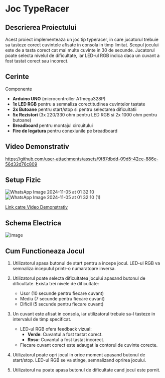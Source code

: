 # Joc TypeRacer

## Descrierea Proiectului

Acest proiect implementeaza un joc tip typeracer, in care jucatorul trebuie sa tasteze corect cuvintele afisate in consola in timp limitat. Scopul jocului este de a tasta corect cat mai multe cuvinte in 30 de secunde. Jucatorul poate selecta nivelul de dificultate, iar LED-ul RGB indica daca un cuvant a fost tastat corect sau incorect.

## Cerinte

Componente
- **Arduino UNO** (microcontroller ATmega328P)
- **1x LED RGB** pentru a semnaliza corectitudinea cuvintelor tastate
- **2x Butoane** pentru start/stop si pentru selectarea dificultatii
- **5x Rezistori** (3x 220/330 ohm pentru LED RGB si 2x 1000 ohm pentru butoane)
- **Breadboard** pentru montajul circuitului
- **Fire de legatura** pentru conexiunile pe breadboard

## Video Demonstrativ




https://github.com/user-attachments/assets/9f87dbdd-09d5-42ce-886e-56d32d76c809




## Setup Fizic
![WhatsApp Image 2024-11-05 at 01 32 10](https://github.com/user-attachments/assets/079fb30b-bbb8-4917-9e4f-2c9905a12d1e)
![WhatsApp Image 2024-11-05 at 01 32 10 (1)](https://github.com/user-attachments/assets/02be1e7b-e0d6-4488-9721-daa6ef4b478b)


[Link catre Video Demonstrativ](#)

## Schema Electrica


![image](https://github.com/user-attachments/assets/860f5027-e8bc-4d4f-9944-c1135d2486e4)


## Cum Functioneaza Jocul

1. Utilizatorul apasa butonul de start pentru a incepe jocul. LED-ul RGB va semnaliza inceputul printr-o numaratoare inversa.

2. Utilizatorul poate selecta dificultatea jocului apasand butonul de dificultate. Exista trei nivele de dificultate:
     - Usor (10 secunde pentru fiecare cuvant)
     - Mediu (7 secunde pentru fiecare cuvant)
     - Dificil (5 secunde pentru fiecare cuvant)

3. Un cuvant este afisat in consola, iar utilizatorul trebuie sa-l tasteze in intervalul de timp specificat.
   - LED-ul RGB ofera feedback vizual:
     - **Verde**: Cuvantul a fost tastat corect.
     - **Rosu**: Cuvantul a fost tastat incorect.
   - Fiecare cuvant corect este adaugat la contorul de cuvinte corecte.

4. Utilizatorul poate opri jocul in orice moment apasand butonul de start/stop. LED-ul RGB se va stinge, semnalizand oprirea jocului.

5. Utilizatorul nu poate apasa butonul de dificultate cand jocul este pornit.


